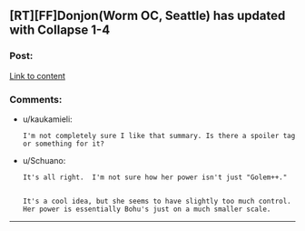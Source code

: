 ## [RT][FF]Donjon(Worm OC, Seattle) has updated with Collapse 1-4

### Post:

[Link to content](https://archiveofourown.org/works/18146996/chapters/43482437)

### Comments:

- u/kaukamieli:
  ```
  I'm not completely sure I like that summary. Is there a spoiler tag or something for it?
  ```

- u/Schuano:
  ```
  It's all right.  I'm not sure how her power isn't just "Golem++."    


  It's a cool idea, but she seems to have slightly too much control.    Her power is essentially Bohu's just on a much smaller scale.
  ```

---

